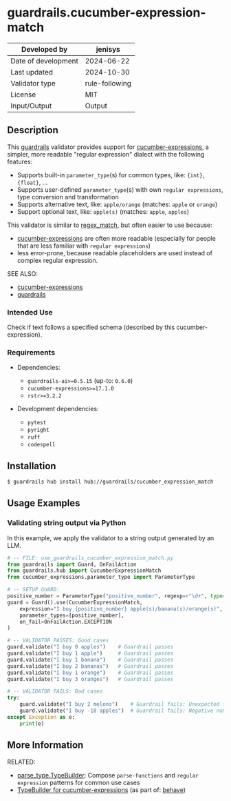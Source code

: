 guardrails.cucumber-expression-match
===============================================================================

| Developed by        | jenisys        |
|---------------------|----------------|
| Date of development | 2024-06-22     |
| Last updated        | 2024-10-30     |
| Validator type      | rule-following |
| License             | MIT            |
| Input/Output        | Output         |


## Description

This [guardrails] validator provides support for [cucumber-expressions],
a simpler, more readable "regular expression" dialect with the following features:

* Supports built-in `parameter_type`(s) for common types, like: `{int}`, `{float}`, ...
* Supports user-defined `parameter_type`(s) with own `regular expressions`,
  type conversion and transformation
* Supports alternative text, like: `apple/orange` (matches: `apple` or `orange`)
* Support optional text, like: `apple(s)` (matches: `apple`, `apples`)

This validator is similar to [regex_match], but often easier to use because:

* [cucumber-expressions] are often more readable
  (especially for people that are less familiar with `regular expressions`)
* less error-prone, because readable placeholders are used instead of complex regular expression.

SEE ALSO:

* [cucumber-expressions]
* [guardrails]

[cucumber-expressions]: https://github.com/cucumber/cucumber-expressions
[guardrails]: https://github.com/guardrails-ai/guardrails
[regex_match]: https://github.com/guardrails-ai/regex_match

### Intended Use

Check if text follows a specified schema (described by this cucumber-expression).

### Requirements

* Dependencies:

  - `guardrails-ai>=0.5.15` (up-to: `0.6.0`)
  - `cucumber-expressions>=17.1.0`
  - `rstr>=3.2.2`

* Development dependencies:

  - `pytest`
  - `pyright`
  - `ruff`
  - `codespell`


## Installation

```bash
$ guardrails hub install hub://guardrails/cucumber_expression_match
```

## Usage Examples

### Validating string output via Python

In this example, we apply the validator to a string output generated by an LLM.

```python
# -- FILE: use_guardrails_cucumber_expression_match.py
from guardrails import Guard, OnFailAction
from guardrails.hub import CucumberExpressionMatch
from cucumber_expressions.parameter_type import ParameterType

# -- SETUP GUARD:
positive_number = ParameterType("positive_number", regexp=r"\d+", type=int)
guard = Guard().use(CucumberExpressionMatch,
    expression="I buy {positive_number} apple(s)/banana(s)/orange(s)",
    parameter_types=[positive_number],
    on_fail=OnFailAction.EXCEPTION
)

# -- VALIDATOR PASSES: Good cases
guard.validate("I buy 0 apples")    # Guardrail passes
guard.validate("I buy 1 apple")     # Guardrail passes
guard.validate("I buy 1 banana")    # Guardrail passes
guard.validate("I buy 2 bananas")   # Guardrail passes
guard.validate("I buy 1 orange")    # Guardrail passes
guard.validate("I buy 3 oranges")   # Guardrail passes

# -- VALIDATOR FAILS: Bad cases
try:
    guard.validate("I buy 2 melons")    # Guardrail fails: Unexpected fruit
    guard.validate("I buy -10 apples")  # Guardrail fails: Negative number
except Exception as e:
    print(e)
```

## More Information

RELATED:

* [parse_type.TypeBuilder]: Compose `parse-functions` and `regular expression` patterns for common use cases
* [TypeBuilder for cucumber-expressions] (as part of: [behave])


[behave]: https://github.com/behave/behave
[parse_type.TypeBuilder]: https://github.com/jenisys/parse_type
[TypeBuilder for cucumber-expressions]: https://github.com/behave/behave/blob/main/behave/cucumber_expression.py#L124
